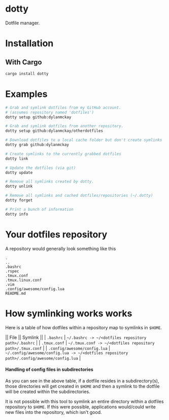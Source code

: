# dotty

Dotfile manager.

# Installation

## With Cargo

```bash
cargo install dotty
```

# Examples

```bash
# Grab and symlink dotfiles from my GitHub account.
# (assumes repository named 'dotfiles')
dotty setup github:dylanmckay

# Grab and symlink dotfiles from another repository.
dotty setup github:dylanmckay/otherdotfiles

# Download dotfiles to a local cache folder but don't create symlinks
dotty grab github:dylanmckay

# Create symlinks to the currently grabbed dotfiles
dotty link

# Update the dotfiles (via git)
dotty update

# Remove all symlinks created by dotty.
dotty unlink

# Remove all symlinks and cached dotfiles/repositories (~/.dotty)
dotty forget

# Print a bunch of information
dotty info
```

# Your dotfiles repository

A repository would generally look something like this

```
.
..
.bashrc
.rspec
.tmux.conf
.tmux.linux.conf
.vim
.config/awesome/config.lua
README.md
```

# How symlinking works works

Here is a table of how dotfiles within a repository map to symlinks in `$HOME`.

|| File                         || Symlink ||
|  `.bashrc`                    |  `~/.bashrc -> ~/<dotfiles repository path>/.bashrc`       |
| `.tmux.conf`                  |  `~/.tmux.conf -> ~/<dotfiles repository path>/.tmux.conf` |
| `.config/awesome/config.lua`  |  `~/.config/awesome/config.lua -> ~/<dotfiles repository path>/.config/awesome/config.lua` |

#### Handling of config files in subdirectories

As you can see in the above table, if a dotfile resides in a subdirectory(s), those directories
will get created in `$HOME` and then a symlink to the dotfile will be created within the subdirectories.

It is not possible with this tool to symlink an entire directory within a dotfiles repository to `$HOME`.
If this were possible, applications would/could write new files into the repository, which isn't good.

